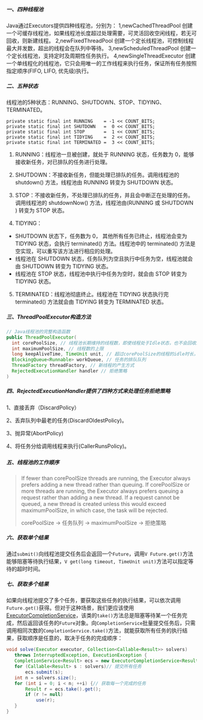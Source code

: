##### 一、四种线程池 

Java通过Executors提供四种线程池，分别为： 
1,newCachedThreadPool
创建一个可缓存线程池，如果线程池长度超过处理需要，可灵活回收空闲线程，若无可回收，则新建线程。 
2,newFixedThreadPool 
创建一个定长线程池，可控制线程最大并发数，超出的线程会在队列中等待。 
3,newScheduledThreadPool 
创建一个定长线程池，支持定时及周期性任务执行。 
4,newSingleThreadExecutor 
创建一个单线程化的线程池，它只会用唯一的工作线程来执行任务，保证所有任务按照指定顺序(FIFO, LIFO, 优先级)执行。



##### 二、五种状态

线程池的5种状态：RUNNING、SHUTDOWN、STOP、TIDYING、TERMINATED。

```
private static final int RUNNING    = -1 << COUNT_BITS;
private static final int SHUTDOWN   =  0 << COUNT_BITS;
private static final int STOP       =  1 << COUNT_BITS;
private static final int TIDYING    =  2 << COUNT_BITS;
private static final int TERMINATED =  3 << COUNT_BITS;
```

1. RUNNING：线程池一旦被创建，就处于 RUNNING 状态，任务数为 0，能够接收新任务，对已排队的任务进行处理。

2. SHUTDOWN：不接收新任务，但能处理已排队的任务。调用线程池的 shutdown() 方法，线程池由 RUNNING 转变为 SHUTDOWN 状态。

3. STOP：不接收新任务，不处理已排队的任务，并且会中断正在处理的任务。调用线程池的 shutdownNow() 方法，线程池由(RUNNING 或 SHUTDOWN ) 转变为 STOP 状态。

4. TIDYING：

- SHUTDOWN 状态下，任务数为 0， 其他所有任务已终止，线程池会变为 TIDYING 状态，会执行 terminated() 方法。线程池中的 terminated() 方法是空实现，可以重写该方法进行相应的处理。
- 线程池在 SHUTDOWN 状态，任务队列为空且执行中任务为空，线程池就会由 SHUTDOWN 转变为 TIDYING 状态。
- 线程池在 STOP 状态，线程池中执行中任务为空时，就会由 STOP 转变为 TIDYING 状态。

5. TERMINATED：线程池彻底终止。线程池在 TIDYING 状态执行完 terminated() 方法就会由 TIDYING 转变为 TERMINATED 状态。

   

##### 三、ThreadPoolExecutor构造方法

```java
// Java线程池的完整构造函数
public ThreadPoolExecutor(
  int corePoolSize, // 线程池长期维持的线程数，即使线程处于Idle状态，也不会回收。
  int maximumPoolSize, // 线程数的上限
  long keepAliveTime, TimeUnit unit, // 超过corePoolSize的线程的idle时长，/ 超过这个时间，多余的线程会被回收。
  BlockingQueue<Runnable> workQueue, // 任务的排队队列
  ThreadFactory threadFactory, // 新线程的产生方式
  RejectedExecutionHandler handler // 拒绝策略
)
```



##### 四、RejectedExecutionHandler提供了四种方式来处理任务拒绝策略

1、直接丢弃（DiscardPolicy）

2、丢弃队列中最老的任务(DiscardOldestPolicy)。

3、抛异常(AbortPolicy)

4、将任务分给调用线程来执行(CallerRunsPolicy)。

##### 

##### 五、线程池的工作顺序

> If fewer than corePoolSize threads are running, the Executor always prefers adding a new thread rather than queuing.
> If corePoolSize or more threads are running, the Executor always prefers queuing a request rather than adding a new thread.
> If a request cannot be queued, a new thread is created unless this would exceed maximumPoolSize, in which case, the task will be rejected.
>
> corePoolSize -> 任务队列 -> maximumPoolSize -> 拒绝策略



##### 六、获取单个结果

通过`submit()`向线程池提交任务后会返回一个`Future`，调用`V Future.get()`方法能够阻塞等待执行结果，`V get(long timeout, TimeUnit unit)`方法可以指定等待的超时时间。



##### 七、获取多个结果

如果向线程池提交了多个任务，要获取这些任务的执行结果，可以依次调用`Future.get()`获得。但对于这种场景，我们更应该使用[ExecutorCompletionService](https://docs.oracle.com/javase/7/docs/api/java/util/concurrent/ExecutorCompletionService.html)，该类的`take()`方法总是阻塞等待某一个任务完成，然后返回该任务的`Future`对象。向`CompletionService`批量提交任务后，只需调用相同次数的`CompletionService.take()`方法，就能获取所有任务的执行结果，获取顺序是任意的，取决于任务的完成顺序：

```java
void solve(Executor executor, Collection<Callable<Result>> solvers)
   throws InterruptedException, ExecutionException {
   CompletionService<Result> ecs = new ExecutorCompletionService<Result>(executor);// 构造器 
   for (Callable<Result> s : solvers)// 提交所有任务
       ecs.submit(s);
   int n = solvers.size();
   for (int i = 0; i < n; ++i) {// 获取每一个完成的任务
       Result r = ecs.take().get();
       if (r != null)
           use(r);
   }
}
```


